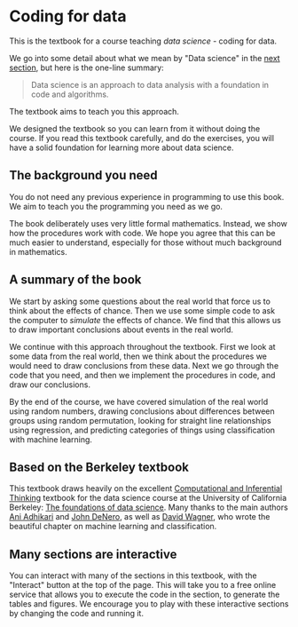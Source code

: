 # Coding for data

This is the textbook for a course teaching _data science_ - coding for data.

We go into some detail about what we mean by "Data science" in the [next
section](intro/what-is-data-science), but here is the one-line summary:

> Data science is an approach to data analysis with a foundation in code
> and algorithms.

The textbook aims to teach you this approach.

We designed the textbook so you can learn from it without doing the course. If
you read this textbook carefully, and do the exercises, you will have a solid
foundation for learning more about data science.

## The background you need

You do not need any previous experience in programming to use this book. We
aim to teach you the programming you need as we go.

The book deliberately uses very little formal mathematics. Instead, we show
how the procedures work with code. We hope you agree that this can be much
easier to understand, especially for those without much background in
mathematics.

## A summary of the book

We start by asking some questions about the real world that force us to think
about the effects of chance. Then we use some simple code to ask the computer
to _simulate_ the effects of chance. We find that this allows us to draw
important conclusions about events in the real world.

We continue with this approach throughout the textbook. First we look at some
data from the real world, then we think about the procedures we would need to
draw conclusions from these data. Next we go through the code that you need,
and then we implement the procedures in code, and draw our conclusions.

By the end of the course, we have covered simulation of the real world using
random numbers, drawing conclusions about differences between groups using
random permutation, looking for straight line relationships using regression,
and predicting categories of things using classification with machine learning.

## Based on the Berkeley textbook

This textbook draws heavily on the excellent [Computational and Inferential
Thinking](https://www.inferentialthinking.com) textbook for the data science
course at the University of California Berkeley: [The foundations of data
science](http://data8.org/). Many thanks to the main authors [Ani
Adhikari](http://statistics.berkeley.edu/people/ani-adhikari) and [John
DeNero](http://denero.org), as well as [David
Wagner](https://www.cs.berkeley.edu/~daw), who wrote the beautiful chapter on
machine learning and classification.

## Many sections are interactive

You can interact with many of the sections in this textbook, with the
"Interact" button at the top of the page. This will take you to a free online
service that allows you to execute the code in the section, to generate the
tables and figures. We encourage you to play with these interactive sections
by changing the code and running it.
